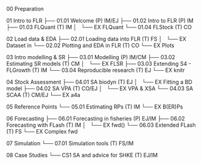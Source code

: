 00 Preparation

01 Intro to FLR
├── 01.01 Welcome (P) IM/EJ
├── 01.02 Intro to FLR (P) IM
├── 01.03 FLQuant (T) IM
│   └── EX FLQuant
└── 01.04 FLStock (T) CO

02 Load data & EDA
├── 02.01 Loading data into FLR (T) FS
│   └── EX Dataset in
└── 02.02 Plotting and EDA in FLR (T) CO
    └── EX Plots

03 Intro modelling & SR
├── 03.01 Modelling (P) IM/CM
├── 03.02 Estimating SR models (T) CM
│   └── EX FLSR
├── 03.03 Extending S4 - FLGrowth (T) IM
└── 03.04 Reproducible research (T) EJ
    └── EX knitr

04 Stock Assessment
├── 04.01 SA biodyn (T) EJ
│   └── EX Fitting a BD model
├── 04.02 SA VPA (T) CO/EJ
│   └── EX VPA & XSA
└── 04.03 SA SCAA (T) CM/EJ
    └── EX a4a

05 Reference Points
└── 05.01 Estimating RPs (T) IM
    └── EX B(ER)Ps

06 Forecasting
├── 06.01 Forecasting in fisheries (P) EJ/IM
├── 06.02 Forecasting with FLash (T) IM
│   └── EX fwd()
└── 06.03 Extended FLash (T) FS
    └── EX Complex fwd

07 Simulation
└── 07.01 Simulation tools (T) FS/IM

08 Case Studies
└── CS1 SA and advice for SHKE (T) EJ/IM
